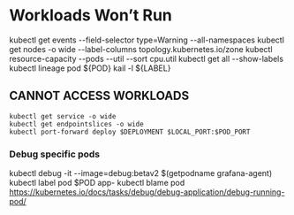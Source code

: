 # Workloads Won’t Run

kubectl get events --field-selector type=Warning --all-namespaces
kubectl get nodes -o wide --label-columns topology.kubernetes.io/zone
kubectl resource-capacity --pods --util --sort cpu.util
kubectl get all --show-labels
kubectl lineage pod ${POD}
kail -l ${LABEL}

## CANNOT ACCESS WORKLOADS

```kubectl get service -o wide``` \
```kubectl get endpointslices -o wide``` \
```kubectl port-forward deploy $DEPLOYMENT $LOCAL_PORT:$POD_PORT``` 

### Debug specific pods


kubectl debug -it --image=debug:betav2 $(getpodname grafana-agent)
kubectl label pod $POD app-
kubectl blame pod
https://kubernetes.io/docs/tasks/debug/debug-application/debug-running-pod/